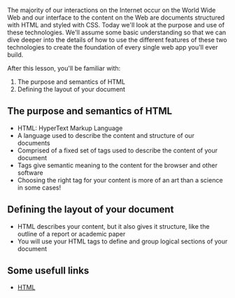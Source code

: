 The majority of our interactions on the Internet occur on the World Wide Web and our interface to the content on the Web are documents structured with HTML and styled with CSS. Today we'll look at the purpose and use of these technologies. We'll assume some basic understanding so that we can dive deeper into the details of how to use the different features of these two technologies to create the foundation of every single web app you'll ever build.

After this lesson, you'll be familiar with:

1. The purpose and semantics of HTML
1. Defining the layout of your document



## The purpose and semantics of HTML

* HTML: HyperText Markup Language
* A language used to describe the content and structure of our documents
* Comprised of a fixed set of tags used to describe the content of your document
* Tags give semantic meaning to the content for the browser and other software
* Choosing the right tag for your content is more of an art than a science in some cases!

## Defining the layout of your document

* HTML describes your content, but it also gives it structure, like the outline of a report or academic paper
* You will use your HTML tags to define and group logical sections of your document

## Some usefull links 

* [HTML](https://developer.mozilla.org/en/docs/Web/HTML/Element)


